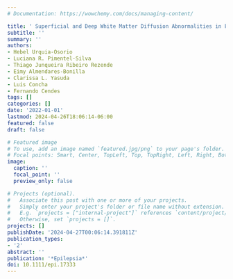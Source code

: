```yaml
---
# Documentation: https://wowchemy.com/docs/managing-content/

title: ' Superficial and Deep White Matter Diffusion Abnormalities in Focal Epilepsies '
subtitle: ''
summary: ''
authors:
- Hebel Urquia-Osorio
- Luciana R. Pimentel-Silva
- Thiago Junqueira Ribeiro Rezende
- Eimy Almendares-Bonilla
- Clarissa L. Yasuda
- Luis Concha
- Fernando Cendes
tags: []
categories: []
date: '2022-01-01'
lastmod: 2024-04-26T18:06:14-06:00
featured: false
draft: false

# Featured image
# To use, add an image named `featured.jpg/png` to your page's folder.
# Focal points: Smart, Center, TopLeft, Top, TopRight, Left, Right, BottomLeft, Bottom, BottomRight.
image:
  caption: ''
  focal_point: ''
  preview_only: false

# Projects (optional).
#   Associate this post with one or more of your projects.
#   Simply enter your project's folder or file name without extension.
#   E.g. `projects = ["internal-project"]` references `content/project/deep-learning/index.md`.
#   Otherwise, set `projects = []`.
projects: []
publishDate: '2024-04-27T00:06:14.391811Z'
publication_types:
- '2'
abstract: ''
publication: '*Epilepsia*'
doi: 10.1111/epi.17333
---
```

